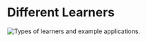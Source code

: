 # Different Learners

![Types of learners and example applications.](<../../../.gitbook/assets/machine\_learning\_types\_and\_examples (1).png>)
